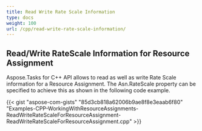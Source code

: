 ```yaml
---
title: Read Write Rate Scale Information
type: docs
weight: 100
url: /cpp/read-write-rate-scale-information/
---
```


## **Read/Write RateScale Information for Resource Assignment**
Aspose.Tasks for C++ API allows to read as well as write Rate Scale information for a Resource Assignment. The Asn.RateScale property can be specified to achieve this as shown in the following code example.

{{< gist "aspose-com-gists" "85d3cb818a62006b9ae8f8e3eaab6f80" "Examples-CPP-WorkingWithResourceAssignments-ReadWriteRateScaleForResourceAssignment-ReadWriteRateScaleForResourceAssignment.cpp" >}}
